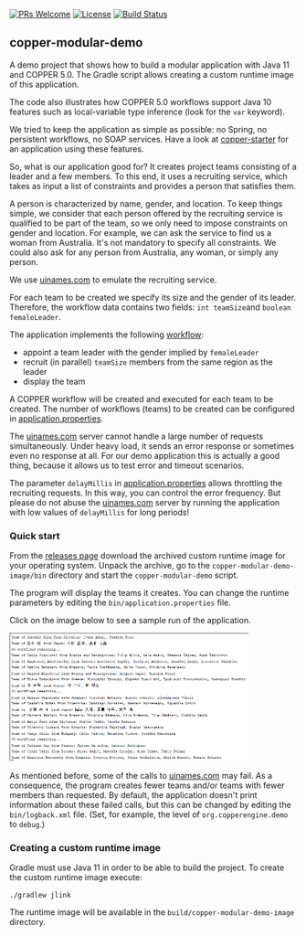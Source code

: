 [![PRs Welcome](https://img.shields.io/badge/PRs-welcome-brightgreen.svg?style=flat-square)](http://makeapullrequest.com)
[![License](https://img.shields.io/badge/License-Apache%202.0-blue.svg)](https://github.com/copper-engine/copper-modular-demo/blob/master/LICENSE)
[![Build Status](https://img.shields.io/travis/copper-engine/copper-modular-demo/master.svg?label=Build)](https://travis-ci.org/copper-engine/copper-modular-demo)

## copper-modular-demo

A demo project that shows how to build a modular application with Java 11 and COPPER 5.0.
The Gradle script allows creating a custom runtime image of this application.

The code also illustrates how COPPER 5.0 workflows support Java 10 features such as local-variable type inference
(look for the `var` keyword).

We tried to keep the application as simple as possible: no Spring, no persistent workflows, no SOAP services.
Have a look at [copper-starter](https://github.com/copper-engine/copper-starter) for an application using these features.

So, what is our application good for?
It creates project teams consisting of a leader and a few members.
To this end, it uses a recruiting service, which takes as input a list of constraints and
provides a person that satisfies them.

A person is characterized by name, gender, and location.
To keep things simple, we consider that each person offered by the recruiting service is qualified to be part of the team,
so we only need to impose constraints on gender and location.
For example, we can ask the service to find us a woman from Australia.
It's not mandatory to specify all constraints.
We could also ask for any person from Australia, any woman, or simply any person.  

We use [uinames.com](http://uinames.com) to emulate the recruiting service.

For each team to be created we specify its size and the gender of its leader.
Therefore, the workflow data contains two fields: `int teamSize`and `boolean femaleLeader`.

The application implements the following [workflow](src/workflow/java/org/copperengine/demo/jpms/workflow/TeamCreationWorkflow.java):
- appoint a team leader with the gender implied by `femaleLeader`
- recruit (in parallel) `teamSize` members from the same region as the leader
- display the team

A COPPER workflow will be created and executed for each team to be created.
The number of workflows (teams) to be created can be configured in [application.properties](src/main/resources/application.properties).

The [uinames.com](http://uinames.com) server cannot handle a large number of requests simultaneously.
Under heavy load, it sends an error response or sometimes even no response at all.
For our demo application this is actually a good thing, because it allows us to test error and timeout scenarios.

The parameter `delayMillis` in [application.properties](src/main/resources/application.properties)
allows throttling the recruiting requests.
In this way, you can control the error frequency.
But please do not abuse the [uinames.com](http://uinames.com) server by running the application with low values of `delayMillis` for long periods!

### Quick start
From the [releases page](https://github.com/copper-engine/copper-modular-demo/releases) download the archived custom runtime image for your operating system.
Unpack the archive, go to the `copper-modular-demo-image/bin` directory and start the `copper-modular-demo` script.  

The program will display the teams it creates.
You can change the runtime parameters by editing the `bin/application.properties` file.

Click on the image below to see a sample run of the application.

<a href="https://github.com/copper-engine/copper-modular-demo/raw/master/doc/copper-modular.gif"><img src="https://github.com/copper-engine/copper-modular-demo/raw/master/doc/copper-modular-thumb.png"></a>

As mentioned before, some of the calls to [uinames.com](http://uinames.com) may fail.
As a consequence, the program creates fewer teams and/or teams with fewer members than requested.
By default, the application doesn't print information about these failed calls, 
but this can be changed by editing the `bin/logback.xml` file.
(Set, for example, the level of `org.copperengine.demo` to `debug`.)

### Creating a custom runtime image

Gradle must use Java 11 in order to be able to build the project. 
To create the custom runtime image execute:

```
./gradlew jlink
```

The runtime image will be available in the `build/copper-modular-demo-image` directory.
